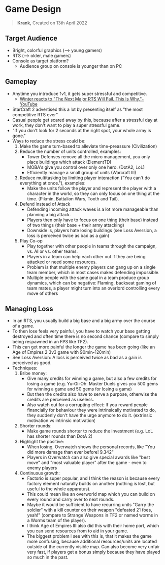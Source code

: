 # Game Design

> **Krank,** Created on 13th April 2022


## Target Audience

* Bright, colorful graphics (--> young gamers)
* RTS (--> older, male gamers)
* Console as target platform?
  * Audience group on console is younger than on PC


## Gameplay

* Anytime you introduce 1v1, it gets super stressful and competitive.
  * [Winter reacts to "The Next Major RTS Will Fail. This Is Why."- YouTube](https://www.youtube.com/watch?v=XvXdf88_r68)
* StarCraft 2 advertised this a lot by presenting itself as "the most competitive RTS ever"
* Casual people get scared away by this, because after a stressful day at work, they don't want to play a super stressful game.
* "If you don't look for 2 seconds at the right spot, your whole army is gone."
* Ways to reduce the stress could be:
  1. Make the game turn-based to alleviate time-preassure (Civilization)
  2. Reduce the number of units controlled, examples:
     * Tower Defenses remove all the micro management, you only place buildings which attack (ElementTD)
     * MOBA's give you control over only one hero. (DotA2, LoL)
     * Efficiently manage a small group of units (Warcraft III)
  3. Reduce multitasking by limiting player interaction ("You can't do everything at once."), examples: 
     * Make the units follow the player and represent the player with a character in the world, so they can only focus on one thing at the time. (Pikmin, Battalion Wars, Tooth and Tail).
  4. Defend instead of Attack
     * Defending incoming attack waves is a lot more manageable than planning a big attack.
     * Players then only have to focus on one thing (their base) instead of two things (their base + their army attacking)
     * Downside is, players hate losing buildings (see Loss Aversion, a loss is perceived twice as bad as a gain)
  5. Play Co-op
     * Play together with other people in teams through the campaign, vs. AI or vs. other teams.
     * Players in a team can help each other out if they are being attacked or need some resources.
     * Problem is that multiple enemy players can gang up on a single team member, which in most cases makes defending impossible.
     * Multiple people with the same goal in a team produce group dynamics, which can be negative: Flaming, backseat gaming of team mates, a player might turn into an overlord controlling every move of others


## Managing Loss

* In an RTS, you usually build a big base and a big army over the course of a game.
* To then lose feels very painful, you have to watch your base getting destroyed and often time there is no second chance (compare to simply being respawned in an FPS like TF2).
* This can get more painful the longer the game has been going (like an Age of Empires 2 3v3 game with 90min-120min)
* See Loss Aversion: A loss is perceived twice as bad as a gain is perceived as good.
* Techniques:
  1. Bribe money: 
     * Give many credits for winning a game, but also a few credits for losing a game (e.g. Yu-Gi-Oh: Master Duels gives you 500 gems for winning a game and 50 gems for losing a game)
     * But then the credits also have to serve a purpose, otherwise the credits are perceived as useless.
     * Also watch out for a corrupting effect: If you reward people financially for behaviour they were intrinsically motivated to do, they suddenly don't have the urge anymore to do it. (extrinsic motivation vs intrinsic motivation)
  2. Shorter rounds:
     * Make game rounds shorter to reduce the investment (e.g. LoL has shorter rounds than DotA 2)
  3. Highlight the positive:
     * When losing, Overwatch shows the personal records, like "You did more damage than ever before! 9.342"
     * Players in Overwatch can also give special awards like "best move" and "most valuable player" after the game - even to enemy players
  4. Continuous growth:
     * Factorio is super popular, and I think the reason is because every factory element naturally builds on another (nothing is lost, but useful to the whole apparatus).
     * This could mean like an overworld map which you can build on every round and carry over to next rounds.
     * Maybe it would be sufficient to have recurring units "Garry the soldier" with a kill counter on their weapon "defeated 21 foes, yeah!" (compare to Strange Weapons in TF2 or named worms in a Worms team of the player).
     * I think Age of Empires III also did this with their home port, which you can send resources from to aid in your game.
      * The biggest problem I see with this is, that it makes the game more confusing, because additional resources/units are located outside of the currently visible map. Can also become very unfair very fast, if players get a bonus simply because they have played so much in the past.

